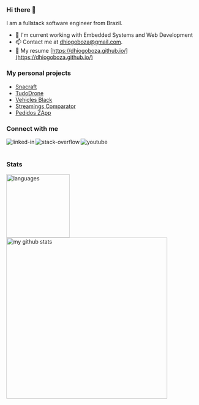 ### Hi there 👋

I am a fullstack software engineer from Brazil.

- :telescope: I'm current working with Embedded Systems and Web Development
- 📫 Contact me at dhiogoboza@gmail.com.
- :page_facing_up: My resume [https://dhiogoboza.github.io/](https://dhiogoboza.github.io/)

### My personal projects
- [Snacraft](http://snacraft.appspot.com/)
- [TudoDrone](https://tudodrone.com)
- [Vehicles Black](https://play.google.com/store/apps/details?id=com.db.vehiclesblack)
- [Streamings Comparator](https://compararstreamings.com.br/)
- [Pedidos ZApp](https://pedidoszapp.com.br/)

### Connect with me

[<img align="left" alt="linked-in" src="https://img.shields.io/badge/linkedin-%230077B5.svg?&style=for-the-badge&logo=linkedin&logoColor=white" />](https://www.linkedin.com/in/dhiogoboza)

[<img align="left" alt="stack-overflow" src="https://img.shields.io/badge/stack%20overflow-FE7A16?logo=stack-overflow&logoColor=white&style=for-the-badge" />](https://stackoverflow.com/users/5302003/dhiogo-boza)

[<img align="left" alt="youtube" src="https://img.shields.io/youtube/channel/subscribers/UCUo0PygKrFJSoNX_d_yzRlw?style=for-the-badge" />](https://www.youtube.com/dhiogoboza)

<br>
<br>

### Stats
<!-- status codes -->
<p>
    <img src="https://github-readme-stats.vercel.app/api/top-langs/?username=dhiogoboza&layout=compact&theme=react" alt="languages" height="165">
    <img src="https://github-readme-stats.vercel.app/api?username=dhiogoboza&show_icons=true&layout=compact&theme=react" alt="my github stats" width="420"/>&nbsp;
</p>
